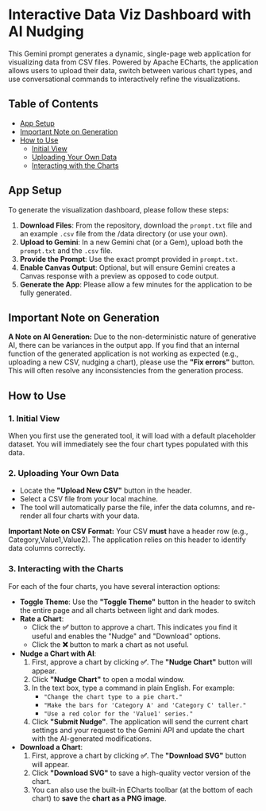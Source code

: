 # **Interactive Data Viz Dashboard with AI Nudging**

This Gemini prompt generates a dynamic, single-page web application for visualizing data from CSV files. Powered by Apache ECharts, the application allows users to upload their data, switch between various chart types, and use conversational commands to interactively refine the visualizations.

## **Table of Contents**

* [App Setup](#app-setup)
* [Important Note on Generation](#important-note-on-generation)  
* [How to Use](#how-to-use)  
  * [Initial View](#1-initial-view)  
  * [Uploading Your Own Data](#2-uploading-your-own-data)  
  * [Interacting with the Charts](#3-interacting-with-the-charts)

## **App Setup**

To generate the visualization dashboard, please follow these steps:

1. **Download Files**: From the repository, download the `prompt.txt` file and an example `.csv` file from the /data directory (or use your own).  
2. **Upload to Gemini**: In a new Gemini chat (or a Gem), upload both the `prompt.txt` and the `.csv` file.  
3. **Provide the Prompt**: Use the exact prompt provided in `prompt.txt`.
4. **Enable Canvas Output**: Optional, but will ensure Gemini creates a Canvas response with a preview as opposed to code output.
5. **Generate the App**: Please allow a few minutes for the application to be fully generated.

## **Important Note on Generation**

**A Note on AI Generation:** Due to the non-deterministic nature of generative AI, there can be variances in the output app. If you find that an internal function of the generated application is not working as expected (e.g., uploading a new CSV, nudging a chart), please use the **"Fix errors"** button. This will often resolve any inconsistencies from the generation process.

## **How to Use**

### **1\. Initial View**

When you first use the generated tool, it will load with a default placeholder dataset. You will immediately see the four chart types populated with this data.

### **2\. Uploading Your Own Data**

* Locate the **"Upload New CSV"** button in the header.  
* Select a CSV file from your local machine.  
* The tool will automatically parse the file, infer the data columns, and re-render all four charts with your data.

**Important Note on CSV Format:** Your CSV **must** have a header row (e.g., Category,Value1,Value2). The application relies on this header to identify data columns correctly.

### **3\. Interacting with the Charts**

For each of the four charts, you have several interaction options:

* **Toggle Theme**: Use the **"Toggle Theme"** button in the header to switch the entire page and all charts between light and dark modes.  
* **Rate a Chart**:  
  * Click the **✅** button to approve a chart. This indicates you find it useful and enables the "Nudge" and "Download" options.  
  * Click the **❌** button to mark a chart as not useful.  
* **Nudge a Chart with AI**:  
  1. First, approve a chart by clicking **✅**. The **"Nudge Chart"** button will appear.  
  2. Click **"Nudge Chart"** to open a modal window.  
  3. In the text box, type a command in plain English. For example:  
     * `"Change the chart type to a pie chart."` 
     * `"Make the bars for 'Category A' and 'Category C' taller."`  
     * `"Use a red color for the 'Value1' series."`  
  4. Click **"Submit Nudge"**. The application will send the current chart settings and your request to the Gemini API and update the chart with the AI-generated modifications.  
* **Download a Chart**:  
  1. First, approve a chart by clicking **✅**. The **"Download SVG"** button will appear.  
  2. Click **"Download SVG"** to save a high-quality vector version of the chart.  
  3. You can also use the built-in ECharts toolbar (at the bottom of each chart) to **save** the **chart as a PNG image**.

